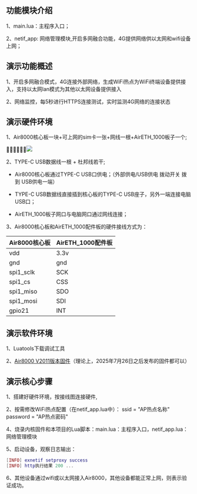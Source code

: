 ## 功能模块介绍

1、main.lua：主程序入口；

2、netif_app: 网络管理模块,开启多网融合功能，4G提供网络供以太网和wifi设备上网；

## 演示功能概述

1、开启多网融合模式，4G连接外部网络，生成WiFi热点为WiFi终端设备提供接入，支持以太网lan模式为其他以太网设备提供接入

2、​网络监控​，每5秒进行HTTPS连接测试，实时监测4G网络的连接状态

## 演示硬件环境

1、Air8000核心板一块+可上网的sim卡一张+网线一根+AirETH_1000板子一个;

[](https://docs.openLuat.com/cdn/image/AirETH_1000.jpg)

![](https://docs.openLuat.com/cdn/image/AirETH_1000.jpg)

2、TYPE-C USB数据线一根 + 杜邦线若干;

* Air8000核心板通过TYPE-C USB口供电；（外部供电/USB供电 拨动开关 拨到 USB供电一端）

* TYPE-C USB数据线直接插到核心板的TYPE-C USB座子，另外一端连接电脑USB口；

* AirETH_1000板子网口与电脑网口通过网线连接；

3、Air8000核心板和AirETH_1000配件板的硬件接线方式为：

| Air8000核心板 | AirETH_1000配件板 |
| ---------- | -------------- |
| vdd        | 3.3v           |
| gnd        | gnd            |
| spi1_sclk  | SCK            |
| spi1_cs    | CSS            |
| spi1_miso  | SDO            |
| spi1_mosi  | SDI            |
| gpio21     | INT            |

## 演示软件环境

1、Luatools下载调试工具

2、[Air8000 V2011版本固件](https://docs.openluat.com/air8000/luatos/firmware/)（理论上，2025年7月26日之后发布的固件都可以）

## 演示核心步骤

1、搭建好硬件环境，按接线图连接硬件,

2、按需修改WiFi热点配置（在netif_app.lua中）：
ssid = "AP热点名称"
password = "AP热点密码"

4、烧录内核固件和本项目的Lua脚本：main.lua：主程序入口，netif_app.lua：网络管理模块

5、启动设备，观察日志输出：

```lua
[INFO] exnetif setproxy success
[INFO] http执行结果 200 ... 
```

6、其他设备通过wifi或以太网接入Air8000，其他设备都能正常上网，则表示验证成功。
